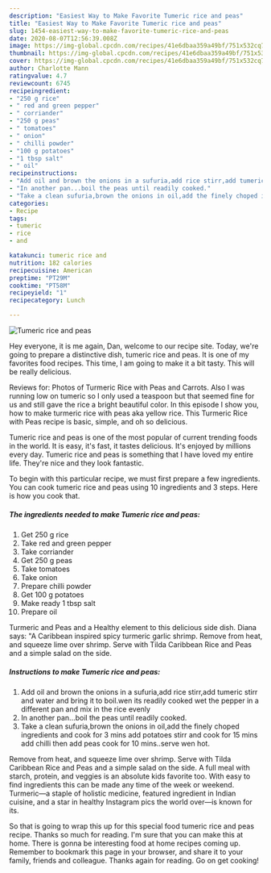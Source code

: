 ```yaml
---
description: "Easiest Way to Make Favorite Tumeric rice and peas"
title: "Easiest Way to Make Favorite Tumeric rice and peas"
slug: 1454-easiest-way-to-make-favorite-tumeric-rice-and-peas
date: 2020-08-07T12:56:39.008Z
image: https://img-global.cpcdn.com/recipes/41e6dbaa359a49bf/751x532cq70/tumeric-rice-and-peas-recipe-main-photo.jpg
thumbnail: https://img-global.cpcdn.com/recipes/41e6dbaa359a49bf/751x532cq70/tumeric-rice-and-peas-recipe-main-photo.jpg
cover: https://img-global.cpcdn.com/recipes/41e6dbaa359a49bf/751x532cq70/tumeric-rice-and-peas-recipe-main-photo.jpg
author: Charlotte Mann
ratingvalue: 4.7
reviewcount: 6745
recipeingredient:
- "250 g rice"
- " red and green pepper"
- " corriander"
- "250 g peas"
- " tomatoes"
- " onion"
- " chilli powder"
- "100 g potatoes"
- "1 tbsp salt"
- " oil"
recipeinstructions:
- "Add oil and brown the onions in a sufuria,add rice stirr,add tumeric stirr and water and bring it to boil.wen its readily cooked wet the pepper in a different pan and mix in the rice evenly"
- "In another pan...boil the peas until readily cooked."
- "Take a clean sufuria,brown the onions in oil,add the finely choped ingredients and cook for 3 mins add potatoes stirr and cook for 15 mins add chilli then add peas cook for 10 mins..serve wen hot."
categories:
- Recipe
tags:
- tumeric
- rice
- and

katakunci: tumeric rice and 
nutrition: 182 calories
recipecuisine: American
preptime: "PT29M"
cooktime: "PT58M"
recipeyield: "1"
recipecategory: Lunch

---
```



![Tumeric rice and peas](https://img-global.cpcdn.com/recipes/41e6dbaa359a49bf/751x532cq70/tumeric-rice-and-peas-recipe-main-photo.jpg)

Hey everyone, it is me again, Dan, welcome to our recipe site. Today, we're going to prepare a distinctive dish, tumeric rice and peas. It is one of my favorites food recipes. This time, I am going to make it a bit tasty. This will be really delicious.

Reviews for: Photos of Turmeric Rice with Peas and Carrots. Also I was running low on tumeric so I only used a teaspoon but that seemed fine for us and still gave the rice a bright beautiful color. In this episode I show you, how to make turmeric rice with peas aka yellow rice. This Turmeric Rice with Peas recipe is basic, simple, and oh so delicious.

Tumeric rice and peas is one of the most popular of current trending foods in the world. It is easy, it's fast, it tastes delicious. It's enjoyed by millions every day. Tumeric rice and peas is something that I have loved my entire life. They're nice and they look fantastic.


To begin with this particular recipe, we must first prepare a few ingredients. You can cook tumeric rice and peas using 10 ingredients and 3 steps. Here is how you cook that.

<!--inarticleads1-->

##### The ingredients needed to make Tumeric rice and peas:

1. Get 250 g rice
1. Take  red and green pepper
1. Take  corriander
1. Get 250 g peas
1. Take  tomatoes
1. Take  onion
1. Prepare  chilli powder
1. Get 100 g potatoes
1. Make ready 1 tbsp salt
1. Prepare  oil


Turmeric and Peas and a Healthy element to this delicious side dish. Diana says: &#34;A Caribbean inspired spicy turmeric garlic shrimp. Remove from heat, and squeeze lime over shrimp. Serve with Tilda Caribbean Rice and Peas and a simple salad on the side. 

<!--inarticleads2-->

##### Instructions to make Tumeric rice and peas:

1. Add oil and brown the onions in a sufuria,add rice stirr,add tumeric stirr and water and bring it to boil.wen its readily cooked wet the pepper in a different pan and mix in the rice evenly
1. In another pan...boil the peas until readily cooked.
1. Take a clean sufuria,brown the onions in oil,add the finely choped ingredients and cook for 3 mins add potatoes stirr and cook for 15 mins add chilli then add peas cook for 10 mins..serve wen hot.


Remove from heat, and squeeze lime over shrimp. Serve with Tilda Caribbean Rice and Peas and a simple salad on the side. A full meal with starch, protein, and veggies is an absolute kids favorite too. With easy to find ingredients this can be made any time of the week or weekend. Turmeric—a staple of holistic medicine, featured ingredient in Indian cuisine, and a star in healthy Instagram pics the world over—is known for its. 

So that is going to wrap this up for this special food tumeric rice and peas recipe. Thanks so much for reading. I'm sure that you can make this at home. There is gonna be interesting food at home recipes coming up. Remember to bookmark this page in your browser, and share it to your family, friends and colleague. Thanks again for reading. Go on get cooking!
